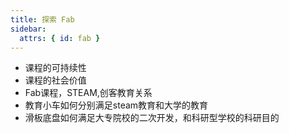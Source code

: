 ```yaml
---
title: 探索 Fab
sidebar:
  attrs: { id: fab }
---
```


* 课程的可持续性
* 课程的社会价值
* Fab课程，STEAM,创客教育关系
* 教育小车如何分别满足steam教育和大学的教育
* 滑板底盘如何满足大专院校的二次开发，和科研型学校的科研目的